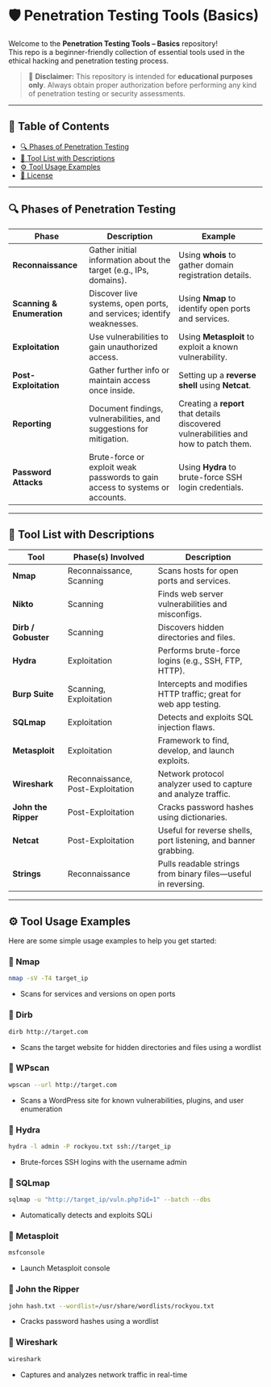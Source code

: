 # 🛡️ Penetration Testing Tools (Basics)

Welcome to the **Penetration Testing Tools – Basics** repository!  
This repo is a beginner-friendly collection of essential tools used in the ethical hacking and penetration testing process.

> 🚨 **Disclaimer:** This repository is intended for **educational purposes only**. Always obtain proper authorization before performing any kind of penetration testing or security assessments.

---

## 📌 Table of Contents
- [🔍 Phases of Penetration Testing](#-phases-of-penetration-testing)
- [🧰 Tool List with Descriptions](#-tool-list-with-descriptions)
- [⚙️ Tool Usage Examples](#️-tool-usage-examples)
- [📄 License](https://github.com/preetika-cyber/preetika-cyber/blob/main/LICENSE)

---

## 🔍 Phases of Penetration Testing

| Phase                  | Description | Example |
|------------------------|-------------|---------|
| **Reconnaissance**      | Gather initial information about the target (e.g., IPs, domains). | Using **whois** to gather domain registration details. |
| **Scanning & Enumeration** | Discover live systems, open ports, and services; identify weaknesses. | Using **Nmap** to identify open ports and services. |
| **Exploitation**        | Use vulnerabilities to gain unauthorized access. | Using **Metasploit** to exploit a known vulnerability. |
| **Post-Exploitation**   | Gather further info or maintain access once inside. | Setting up a **reverse shell** using **Netcat**. |
| **Reporting**           | Document findings, vulnerabilities, and suggestions for mitigation. | Creating a **report** that details discovered vulnerabilities and how to patch them. |
| **Password Attacks**    | Brute-force or exploit weak passwords to gain access to systems or accounts. | Using **Hydra** to brute-force SSH login credentials. |

---

## 🧰 Tool List with Descriptions

| Tool              | Phase(s) Involved        | Description |
|-------------------|--------------------------|-------------|
| **Nmap**          | Reconnaissance, Scanning | Scans hosts for open ports and services. |
| **Nikto**         | Scanning                 | Finds web server vulnerabilities and misconfigs. |
| **Dirb / Gobuster** | Scanning               | Discovers hidden directories and files. |
| **Hydra**         | Exploitation             | Performs brute-force logins (e.g., SSH, FTP, HTTP). |
| **Burp Suite**    | Scanning, Exploitation   | Intercepts and modifies HTTP traffic; great for web app testing. |
| **SQLmap**        | Exploitation             | Detects and exploits SQL injection flaws. |
| **Metasploit**    | Exploitation             | Framework to find, develop, and launch exploits. |
| **Wireshark**     | Reconnaissance, Post-Exploitation | Network protocol analyzer used to capture and analyze traffic. |
| **John the Ripper** | Post-Exploitation      | Cracks password hashes using dictionaries. |
| **Netcat**        | Post-Exploitation        | Useful for reverse shells, port listening, and banner grabbing. |
| **Strings**       | Reconnaissance           | Pulls readable strings from binary files—useful in reversing. |

---

## ⚙️ Tool Usage Examples

Here are some simple usage examples to help you get started:

### 🔹 Nmap
```bash
nmap -sV -T4 target_ip
```
- Scans for services and versions on open ports

### 🔹 Dirb
```bash
dirb http://target.com
```
- Scans the target website for hidden directories and files using a wordlist

###  🔹 WPscan
```bash
wpscan --url http://target.com
```
- Scans a WordPress site for known vulnerabilities, plugins, and user enumeration

###  🔹 Hydra
```bash
hydra -l admin -P rockyou.txt ssh://target_ip
```
- Brute-forces SSH logins with the username admin

###  🔹 SQLmap
```bash
sqlmap -u "http://target_ip/vuln.php?id=1" --batch --dbs
```
- Automatically detects and exploits SQLi

###  🔹 Metasploit
```bash
msfconsole
```
- Launch Metasploit console

###  🔹 John the Ripper
```bash
john hash.txt --wordlist=/usr/share/wordlists/rockyou.txt
```
- Cracks password hashes using a wordlist

###  🔹 Wireshark
```bash
wireshark
```
- Captures and analyzes network traffic in real-time


